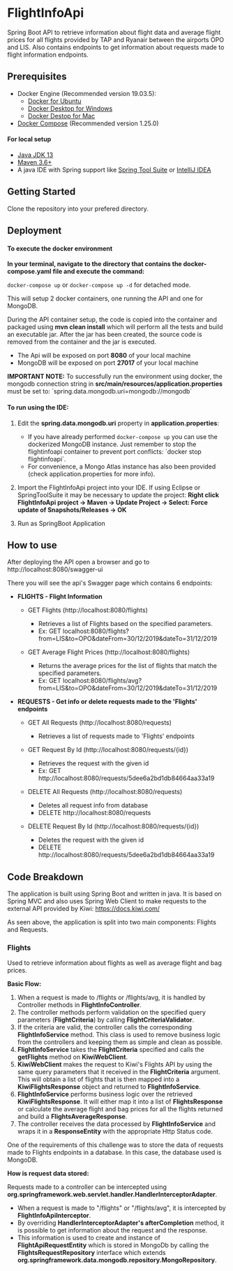 # FlightInfoApi

Spring Boot API to retrieve information about flight data and average flight prices for all flights provided by TAP and Ryanair between the airports OPO and LIS.
Also contains endpoints to get information about requests made to flight information endpoints. 

## Prerequisites

* Docker Engine (Recommended version 19.03.5):
	* [Docker for Ubuntu](https://docs.docker.com/install/linux/docker-ce/ubuntu/)
	* [Docker Desktop for Windows](https://docs.docker.com/docker-for-windows/install/)
	* [Docker Destop for Mac](https://docs.docker.com/docker-for-mac/install/)
* [Docker Compose](https://docs.docker.com/compose/install/) (Recommended version 1.25.0)

#### For local setup
* [Java JDK 13](https://www.oracle.com/technetwork/java/javase/downloads/jdk13-downloads-5672538.html)
* [Maven 3.6+](https://maven.apache.org/download.cgi)
* A java IDE with Spring support like [Spring Tool Suite](https://spring.io/tools) or [IntelliJ IDEA](https://www.jetbrains.com/idea/)


## Getting Started

Clone the repository into your prefered directory.


## Deployment

#### To execute the docker environment

**In your terminal, navigate to the directory that contains the docker-compose.yaml file and execute the command:**

`docker-compose up` or `docker-compose up -d` for detached mode.

This will setup 2 docker containers, one running the API and one for MongoDB. 

During the API container setup, the code is copied into the container and packaged using **mvn clean install** which will perform all the tests and build an executable jar.
After the jar has been created, the source code is removed from the container and the jar is executed.

* The Api will be exposed on port **8080** of your local machine
* MongoDB will be exposed on port **27017** of your local machine

**IMPORTANT NOTE:** To successfully run the environment using docker, the mongodb connection string in  **src/main/resources/application.properties** must be set to:
´spring.data.mongodb.uri=mongodb://mongodb´


#### To run using the IDE:

1. Edit the **spring.data.mongodb.uri** property in **application.properties**:
	- If you have already performed `docker-compose up` you can use the dockerized MongoDB instance. Just remember to stop the flightinfoapi container to prevent port conflicts: ´docker stop flightinfoapi´.  
	- For convenience, a Mongo Atlas instance has also been provided (check application.properties for more info).
	
2. Import the FlightInfoApi project into your IDE. If using Eclipse or SpringToolSuite it may be necessary to update the project:
	**Right click FlightInfoApi project -> Maven -> Update Project -> Select: Force update of Snapshots/Releases -> OK**

3. Run as SpringBoot Application


## How to use

After deploying the API open a browser and go to http://localhost:8080/swagger-ui
 
There you will see the api's Swagger page which contains 6 endpoints:
 
 * **FLIGHTS - Flight Information**
 	
	- GET Flights (http://localhost:8080/flights)
		- Retrieves a list of Flights based on the specified parameters.
		- Ex: GET localhost:8080/flights?from=LIS&to=OPO&dateFrom=30/12/2019&dateTo=31/12/2019
	
	- GET Average Flight Prices (http://localhost:8080/flights)
		- Returns the average prices for the list of flights that match the specified parameters.
		- Ex: GET localhost:8080/flights/avg?from=LIS&to=OPO&dateFrom=30/12/2019&dateTo=31/12/2019

 * **REQUESTS - Get info or delete requests made to the 'Flights' endpoints**
 	
	- GET All Requests (http://localhost:8080/requests)
		- Retrieves a list of requests made to 'Flights' endpoints
	
	- GET Request By Id (http://localhost:8080/requests/{id})
		- Retrieves the request with the given id
		- Ex: GET http://localhost:8080/requests/5dee6a2bd1db84664aa33a19
		
	- DELETE All Requests (http://localhost:8080/requests)	
		- Deletes all request info from database
		- DELETE http://localhost:8080/requests

	- DELETE Request By Id (http://localhost:8080/requests/{id})
		- Deletes the request with the given id
		- DELETE http://localhost:8080/requests/5dee6a2bd1db84664aa33a19
		

## Code Breakdown

The application is built using Spring Boot and written in java. It is based on Spring MVC and also uses Spring Web Client to make requests to the external API provided by Kiwi: https://docs.kiwi.com/

As seen above, the application is split into two main components: Flights and Requests.

### Flights

Used to retrieve information about flights as well as average flight and bag prices.  

**Basic Flow:**

1. When a request is made to /flights or /flights/avg, it is handled by Controller methods in **FlightInfoController**.
2. The controller methods perform validation on the specified query parameters (**FlightCriteria**) by calling **FlightCriteriaValidator**.
3. If the criteria are valid, the controller calls the corresponding **FlightInfoService** method. This class is used to remove business logic from the controllers and keeping them as simple and clean as possible.
4. **FlightInfoService** takes the **FlightCriteria** specified and calls the **getFlights** method on **KiwiWebClient**.
5. **KiwiWebClient** makes the request to Kiwi's Flights API by using the same query parameters that it received in the **FlightCriteria** argument. This will obtain a list of flights that is then mapped into a **KiwiFlightsResponse** object and returned to **FlightInfoService**.
6. **FlightInfoService** performs business logic over the retrieved **KiwiFlightsResponse**. It will either map it into a list of **FlightsResponse** or calculate the average flight and bag prices for all the flights returned and build a **FlightsAverageResponse**.
7. The controller receives the data processed by **FlightInfoService** and wraps it in a **ResponseEntity** with the appropriate Http Status code.

One of the requirements of this challenge was to store the data of requests made to Flights endpoints in a database.
In this case, the database used is MongoDB.

**How is request data stored:**

Requests made to a controller can be intercepted using **org.springframework.web.servlet.handler.HandlerInterceptorAdapter**.

- When a request is made to "/flights" or "/flights/avg", it is intercepted by **FlightInfoApiInterceptor**.
- By overriding **HandlerInterceptorAdapter's afterCompletion** method, it is possible to get information about the request and the response.
- This information is used to create and instance of **FlightApiRequestEntity** which is stored in MongoDb by calling the **FlightsRequestRepository** interface which extends **org.springframework.data.mongodb.repository.MongoRepository**.


